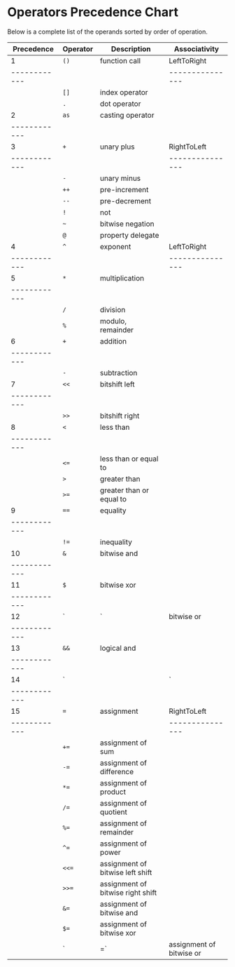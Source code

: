 # Operators Precedence Chart
Below is a complete list of the operands sorted by order of operation. 

| Precedence | Operator | Description                      | Associativity |
|------------|----------|----------------------------------|---------------|
|     1      | `()`       | function call                    |  LeftToRight  |
|------------|          |                                  |---------------|
|            | `[]`       | index operator                   |               |
|            | `.`        | dot operator                     |               |
|     2      | `as`       | casting operator                 |               |
|------------|          |                                  |               |
|     3      | `+`        | unary plus                       |  RightToLeft  |
|------------|          |                                  |---------------|
|            | `-`        | unary minus                      |               |
|            | `++`       | pre-increment                    |               |
|            | `--`       | pre-decrement                    |               |
|            | `!`        | not                              |               |
|            | `~`        | bitwise negation                 |               |
|            | `@`        | property delegate                |               |
|     4      | `^`        | exponent                         |  LeftToRight  |
|------------|          |                                  |---------------|
|     5      |  `*`       | multiplication                   |               |
|------------|          |                                  |               |
|            | `/`        | division                         |               |
|            | `%`        | modulo, remainder                |               |
|     6      | `+`        | addition                         |               |
|------------|          |                                  |               |
|            | `-`        | subtraction                      |               |
|     7      | `<<`       | bitshift left                    |               |
|------------|          |                                  |               |
|            | `>>`       | bitshift right                   |               |
|     8      | `<`        | less than                        |               |
|------------|          |                                  |               |
|            | `<=`       | less than or equal to            |               |
|            | `>`        | greater than                     |               |
|            | `>=`       | greater than or equal to         |               |
|     9      | `==`       | equality                         |               |
|------------|          |                                  |               |
|            | `!=`       | inequality                       |               |
|    10      | `&`        | bitwise and                      |               |
|------------|          |                                  |               |
|    11      | `$`        | bitwise xor                      |               |
|------------|          |                                  |               |
|    12      | `|`   | bitwise or                       |               |
|------------|          |                                  |               |
|    13      | `&&`       | logical and                      |               |
|------------|          |                                  |               |
|    14      | `||`   | logical or                       |               |
|------------|          |                                  |               |
|    15      | `=`        | assignment                       | RightToLeft   |
|------------|          |                                  |---------------|
|            | `+=`       | assignment of sum                |               |
|            | `-=`       | assignment of difference         |               |
|            | `*=`       | assignment of product            |               |
|            | `/=`       | assignment of quotient           |               |
|            | `%=`       | assignment of remainder          |               |
|            | `^=`       | assignment of power              |               |
|            | `<<=`      | assignment of bitwise left shift |               |
|            | `>>=`      | assignment of bitwise right shift|               |
|            | `&=`       | assignment of bitwise and        |               |
|            | `$=`       | assignment of bitwise xor        |               |
|            | `|=`   | assignment of bitwise or         |               |

 

 